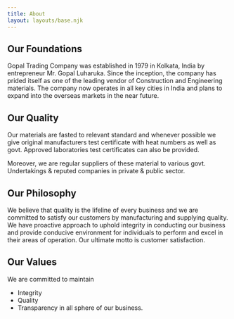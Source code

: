 ```yaml
---
title: About
layout: layouts/base.njk
---
```


## Our Foundations
Gopal Trading Company was established in 1979 in Kolkata, India by entrepreneur Mr. Gopal Luharuka. Since the inception, the company has prided itself as one of the leading vendor of Construction and Engineering materials. The company now operates in all key cities in India and plans to expand into the overseas markets in the near future.

## Our Quality
Our materials are fasted to relevant standard and whenever possible we give original manufacturers test certificate with heat numbers as well as govt. Approved laboratories test certificates can also be provided.

Moreover, we are regular suppliers of these material to various govt. Undertakings & reputed companies in private & public sector.

## Our Philosophy
We believe that quality is the lifeline of every business and we are committed to satisfy our customers by manufacturing and supplying quality. We have proactive approach to uphold integrity in conducting our business and provide conducive environment for individuals to perform and excel in their areas of operation. Our ultimate motto is customer satisfaction.

## Our Values 

We are committed to maintain

* Integrity
* Quality
* Transparency in all sphere of our business.
